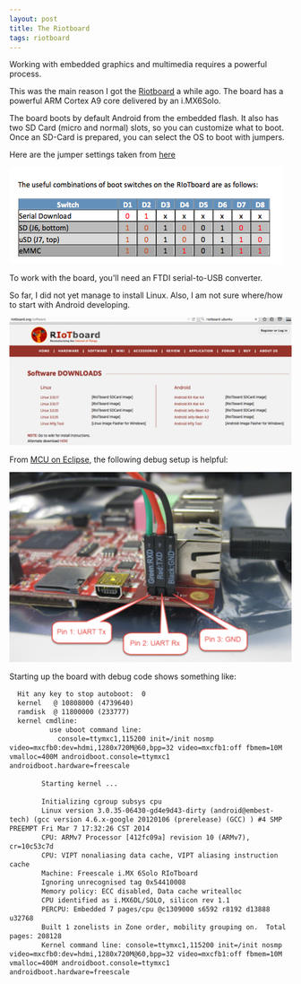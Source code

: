 ```yaml
---
layout: post
title: The Riotboard
tags: riotboard
---
```

Working with embedded graphics and multimedia requires a powerful process.

This was the main reason I got the [Riotboard](http://riotboard.org/) a while ago. The board has a powerful ARM Cortex A9 core delivered by an i.MX6Solo.

The board boots by default Android from the embedded flash.  It also has two SD Card (micro and normal) slots, so you can customize what to boot.
Once an SD-Card is prepared, you can select the OS to boot with jumpers.

Here are the jumper settings taken from [here](http://www.element14.com/community/servlet/JiveServlet/download/2525-37206-123703-151737/RIoTboard+Boot+Switches.pdf)

<img src="/media/images/riot_switches.png" />

To work with the board, you'll need an FTDI serial-to-USB converter.

So far, I did not yet manage to install Linux. Also, I am not sure where/how to start with Android developing.

<img src="/media/images/riotboard_sw_download.png" />


From [MCU on Eclipse](http://mcuoneclipse.com/2014/07/21/terminal-connection-to-the-riot-board/), the following debug setup is helpful:

<img src="/media/images/riot_debug.png" />

Starting up the board with debug code shows something like:

      Hit any key to stop autoboot:  0
      kernel   @ 10808000 (4739640)
      ramdisk  @ 11800000 (233777)
      kernel cmdline:
              use uboot command line:
      	        console=ttymxc1,115200 init=/init nosmp video=mxcfb0:dev=hdmi,1280x720M@60,bpp=32 video=mxcfb1:off fbmem=10M vmalloc=400M androidboot.console=ttymxc1 androidboot.hardware=freescale
      
      		Starting kernel ...
      
      		Initializing cgroup subsys cpu
      		Linux version 3.0.35-06430-gd4e9d43-dirty (android@embest-tech) (gcc version 4.6.x-google 20120106 (prerelease) (GCC) ) #4 SMP PREEMPT Fri Mar 7 17:32:26 CST 2014
      		CPU: ARMv7 Processor [412fc09a] revision 10 (ARMv7), cr=10c53c7d
      		CPU: VIPT nonaliasing data cache, VIPT aliasing instruction cache
      		Machine: Freescale i.MX 6Solo RIoTboard
      		Ignoring unrecognised tag 0x54410008
      		Memory policy: ECC disabled, Data cache writealloc
      		CPU identified as i.MX6DL/SOLO, silicon rev 1.1
      		PERCPU: Embedded 7 pages/cpu @c1309000 s6592 r8192 d13888 u32768
      		Built 1 zonelists in Zone order, mobility grouping on.  Total pages: 208128
      		Kernel command line: console=ttymxc1,115200 init=/init nosmp video=mxcfb0:dev=hdmi,1280x720M@60,bpp=32 video=mxcfb1:off fbmem=10M vmalloc=400M androidboot.console=ttymxc1 androidboot.hardware=freescale
